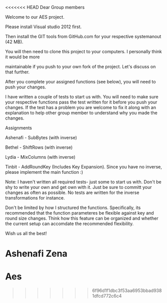 <<<<<<< HEAD
Dear Group members

Welcome to our AES project.

Please install Visual studio 2012 first.

Then install the GIT tools from GitHub.com for your respective systemanout (42 MB).

You will then need to clone this project to your computers. I personally think it would be more 

maintainable if you push to your own fork of the project. Let's discuss on that further.

After you complete your assigned functions (see below), you will need to push your changes.

I have written a couple of tests to start us with. You will need to make sure your respective functions
pass the test written for it before you push your changes. If the test has a problem you are welcome to fix it along with
an explanation to help other group member to understand why you made the changes.

Assignments

Ashenafi - SubBytes (with inverse)

Bethel   - ShiftRows (with inverse)

Lydia    - MixColumns (with inverse)

Tinbit   - AddRoundKey (Includes Key Expansion). Since you have no inverse, please implement the main function :)

Note: I haven't written all required tests- just some to start us with. Don't be shy to write your own and get own
with it. Just be sure to committ your changes as often as possible. No tests are written for the inverse transformations for instance.

Don't be limited by how I structured the functions. Specifically, its recommended that the function parameteres 
be flexible against key and round size changes. Think how this feature can be organized and whether the current setup
can accomdate the recommended flexibility.

Wish us all the best!

Ashenafi Zena
=======
Aes
===
>>>>>>> 6f96d1f1dbc3f53aa6953bbad9381dfcd772c6c4
